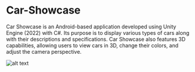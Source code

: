 # Car-Showcase
Car Showcase is an Android-based application developed using Unity Engine (2022) with C#. Its purpose is to display various types of cars along with their descriptions and specifications. Car Showcase also features 3D capabilities, allowing users to view cars in 3D, change their colors, and adjust the camera perspective.

![alt text](https://github.com/tsnyfarhn/Car-Showcase/blob/dev/Search.jpg?raw=true)
